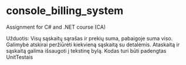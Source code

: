 # console_billing_system
Assignment for C# and .NET course (CA)

Užduotis:
Visų sąskaitų sąrašas ir prekių suma, pabaigoje suma viso. Galimybė atskirai peržiūrėti
kiekvieną sąskaitą su detalėmis. Ataskaitą ir sąskaitą galima išsaugoti į tekstinę bylą. Kodas turi būti
padengtas UnitTestais
